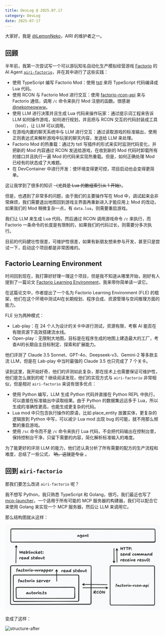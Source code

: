 ```yaml
---
title: DevLog @ 2025.07.17
category: DevLog
date: 2025-07-17
---
```


大家好，我是 [@LemonNeko](https://github.com/LemonNekoGH)，AIRI 的维护者之一。

## 回顾

半年前，我第一次尝试写一个可以游玩知名自动化生产模拟经营游戏 [Factorio](https://www.factorio.com/) 的 AI Agent [`airi-factorio`](https://github.com/moeru-ai/airi-factorio)，并在其中进行了这些实践：

- 使用 TypeScript 编写 Factorio Mod：使用 [tstl](https://github.com/TypeScriptToLua/TypeScriptToLua) 来将 TypeScript 代码编译成 Lua 代码。
- 使用 RCON 与 Factorio Mod 进行交互：使用 [factorio-rcon-api](https://github.com/nekomeowww/factorio-rcon-api) 来与 Factorio 通信，调用 `/c` 命令来执行 Mod 注册的函数。很感谢 [@nekomeowww](https://github.com/nekomeowww)。
- 使用 LLM 进行决策并且生成 Lua 代码来操作玩家：通过提示词工程来告诉 LLM 如何操作游戏，如何进行规划，并且把与 RCON 交互的代码封装成工具（tool），让 LLM 可以调用。
- 在游戏内置的聊天系统中与 LLM 进行交互：通过读取游戏的标准输出，使用正则表达式来解析游戏中玩家的聊天内容，发送给 LLM 来处理。
- Factorio Mod 的热重载：通过为 tstl 写插件的形式来实时监测代码变化，并把新的 Mod 内容通过 RCON 发送给游戏，在收到新的 Mod 代码时卸载所有的接口并且执行一遍 Mod 的代码来实现热重载。但是，如何正确处理 Mod 已经有的状态成了大难题。
- 在 DevContainer 中进行开发：使环境变得更可控，项目启动也会变得更简单。

这让我学到了很多的知识 ~~（尤其是 Lua 的数组索引从 1 开始）~~。

但是，也遇到了非常多的问题，由于我们的主要操作写在 Mod 中，调试起来会非常麻烦，我们需要退出地图回到游戏主界面再重新进入才能应用上 Mod 的改动，如果我们的 Mod 稍微复杂一点，有 `data.lua`，则需要重启游戏。

我们让 LLM 来生成 Lua 代码，然后通过 RCON 调用游戏命令 `/c` 来执行，而 Factorio 一条命令的长度是有限制的，如果我们的代码过长，则需要分多次执行。

目前的代码健壮性很差，可维护性很差，如果有新朋友想来参与开发，甚至只是尝试一下，启动这个项目都是非常困难的。

## Factorio Learning Environment

时间回到现在，我打算好好理一理这个项目，但是我不知道从哪里开始，刚好有人提到了一篇论文 [Factorio Learning Environment](https://arxiv.org/abs/2503.09617)，我来带你简单读一读它。

在这篇论文中，作者提出了一个名为 Factorio Learning Environment (FLE) 的框架，他们在这个环境中测试AI在长期规划、程序合成、资源管理与空间推理方面的能力。

FLE 分为两种模式：

- Lab-play：在 24 个人为设计的关卡中进行测试，资源有限，考察 AI 能否在有限资源下高效搭建流水线。
- Open-play：无限制大地图，目标是在程序生成的地图上建造最大的工厂，考查AI的长期自主目标制定、探索和扩展能力。

他们评测了 Claude 3.5 Sonnet、GPT-4o、Deepseek-v3、Gemini-2 等多款主流 LLM，但是在 Lab-play 中当时最强的 Claude 3.5 也只完成了 7 个关卡。

读到这里，我开始好奇，他们的评测如此复杂，那在技术上也需要保证可维护性，他们是怎么做到的呢？继续阅读发现，他们的实现方式与 `airi-factorio` 非常相似，但是相对 `airi-factorio` 来说有很多优点：

- 使用 Python 编写，LLM 生成 Python 代码并直接在 Python REPL 中执行，可以直接在标准输出中读取结果。由于 Python 的数据集远远多于 Lua，所以生成的准确性更高，也能生成更复杂的代码。
- Lua mod 中只包含执行操作的原语，比如 place_entity 放置实体，更复杂的逻辑放到 Python 中写，可以减少 Lua mod 出现 bug 的可能，就不用那么频繁的重启游戏。
- 使用 `/sc` 命令而不是 `/c` 命令来执行 Lua 代码，不会把代码输出在控制台里，保持控制台干净，只留下需要的内容，简化解析标准输入的难度。

为了能更好的评测 LLM 的能力，他们还认真分析了所有需要的配方的生产流程和难度，总结了一些公式， ~~呐，这就是专业~~ 。

## 回到 `airi-factorio`

那我们要怎么改进 `airi-factorio` 呢？

我不想写 Python，我只熟悉 TypeScript 和 Golang，很巧，我们最近也写了 [mcp-launcher](https://github.com/moeru-ai/mcp-launcher)，一个适用于所有可能的 MCP 服务器的构建器，我们可以配合它来使用 Golang 来实现一个 MCP 服务器，然后让 LLM 来调用它。

那么结构图就从这样：

![structure-before](./assets/structure-before.png)

变成了这样：

![structure-after](./assets/structure-after.png)

